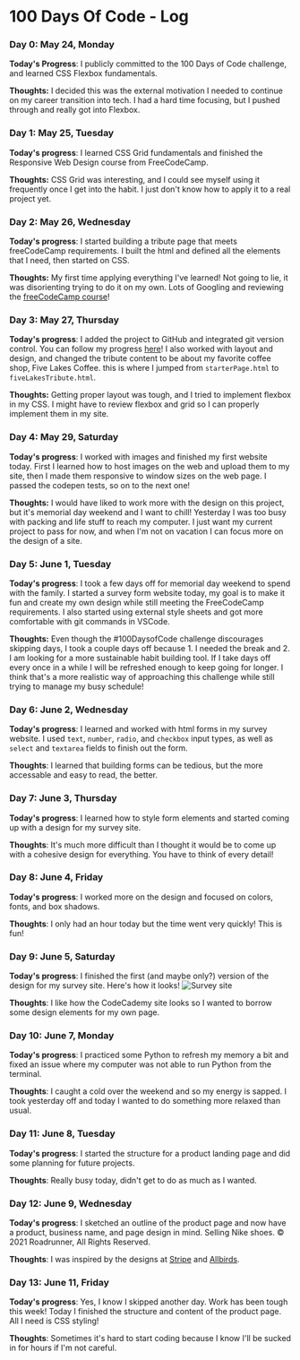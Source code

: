 # 100 Days Of Code - Log

### Day 0: May 24, Monday

**Today's Progress**: I publicly committed to the 100 Days of Code challenge, and learned CSS Flexbox fundamentals.

**Thoughts:** I decided this was the external motivation I needed to continue on my career transition into tech. I had a hard time focusing, but I pushed through and really got into Flexbox.


### Day 1: May 25, Tuesday

**Today's progress**: I learned CSS Grid fundamentals and finished the Responsive Web Design course from FreeCodeCamp.

**Thoughts:** CSS Grid was interesting, and I could see myself using it frequently once I get into the habit. I just don't know how to apply it to a real project yet.


### Day 2: May 26, Wednesday

**Today's progress**: I started building a tribute page that meets freeCodeCamp requirements. I built the html and defined all the elements that I need, then started on CSS.

**Thoughts:** My first time applying everything I've learned! Not going to lie, it was disorienting trying to do it on my own. Lots of Googling and reviewing the [freeCodeCamp course](https://www.freecodecamp.org/learn/responsive-web-design/)!


### Day 3: May 27, Thursday

**Today's progress**: I added the project to GitHub and integrated git version control. You can follow my progress [here](https://github.com/MichaelMullet/tributePage.git)! I also worked with layout and design, and changed the tribute content to be about my favorite coffee shop, Five Lakes Coffee. this is where I jumped from `starterPage.html` to `fiveLakesTribute.html`.

**Thoughts:** Getting proper layout was tough, and I tried to implement flexbox in my CSS. I might have to review flexbox and grid so I can properly implement them in my site.


### Day 4: May 29, Saturday

**Today's progress**: I worked with images and finished my first website today. First I learned how to host images on the web and upload them to my site, then I made them responsive to window sizes on the web page. I passed the codepen tests, so on to the next one!

**Thoughts:** I would have liked to work more with the design on this project, but it's memorial day weekend and I want to chill! Yesterday I was too busy with packing and life stuff to reach my computer. I just want my current project to pass for now, and when I'm not on vacation I can focus more on the design of a site.


### Day 5: June 1, Tuesday

**Today's progress**:  I took a few days off for memorial day weekend to spend with the family. I started a survey form website today, my goal is to make it fun and create my own design while still meeting the FreeCodeCamp requirements. I also started using external style sheets and got more comfortable with git commands in VSCode.

**Thoughts:** Even though the #100DaysofCode challenge discourages skipping days, I took a couple days off because 1. I needed the break and 2. I am looking for a more sustainable habit building tool. If I take days off every once in a while I will be refreshed enough to keep going for longer. I think that's a more realistic way of approaching this challenge while still trying to manage my busy schedule!


### Day 6: June 2, Wednesday

**Today's progress**: I learned and worked with html forms in my survey website. I used `text`, `number`, `radio`, and `checkbox` input types, as well as `select` and `textarea` fields to finish out the form.

**Thoughts**: I learned that building forms can be tedious, but the more accessable and easy to read, the better.


### Day 7: June 3, Thursday

**Today's progress**: I learned how to style form elements and started coming up with a design for my survey site.

**Thoughts**: It's much more difficult than I thought it would be to come up with a cohesive design for everything. You have to think of every detail!


### Day 8: June 4, Friday

**Today's progress**: I worked more on the design and focused on colors, fonts, and box shadows.

**Thoughts**: I only had an hour today but the time went very quickly! This is fun!


### Day 9: June 5, Saturday

**Today's progress**: I finished the first (and maybe only?) version of the design for my survey site. Here's how it looks! ![Survey site](https://user-images.githubusercontent.com/80130632/120908577-8e6ee580-c639-11eb-84df-f79dc3a9265c.png)

**Thoughts**: I like how the CodeCademy site looks so I wanted to borrow some design elements for my own page.


### Day 10: June 7, Monday

**Today's progress**: I practiced some Python to refresh my memory a bit and fixed an issue where my computer was not able to run Python from the terminal.

**Thoughts**: I caught a cold over the weekend and so my energy is sapped. I took yesterday off and today I wanted to do something more relaxed than usual.


### Day 11: June 8, Tuesday

**Today's progress**: I started the structure for a product landing page and did some planning for future projects.

**Thoughts**: Really busy today, didn't get to do as much as I wanted.


### Day 12: June 9, Wednesday

**Today's progress**: I sketched an outline of the product page and now have a product, business name, and page design in mind. Selling Nike shoes. &copy; 2021 Roadrunner, All Rights Reserved. 

**Thoughts**: I was inspired by the designs at [Stripe](https://stripe.com/) and [Allbirds](https://www.allbirds.com/).


### Day 13: June 11, Friday

**Today's progress**: Yes, I know I skipped another day. Work has been tough this week! Today I finished the structure and content of the product page. All I need is CSS styling!

**Thoughts**: Sometimes it's hard to start coding because I know I'll be sucked in for hours if I'm not careful.
